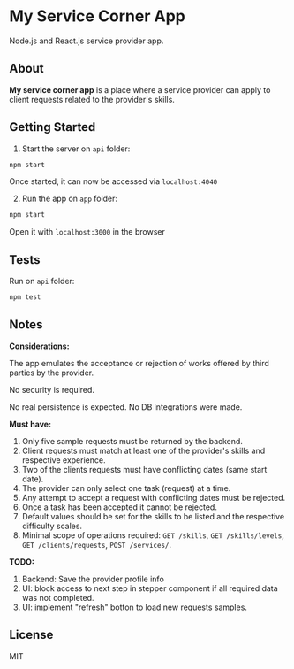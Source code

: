 # My Service Corner App

Node.js and React.js service provider app.

## About

**My service corner app** is a place where a service provider can apply to client requests related to the provider's skills.

## Getting Started

1. Start the server on `api` folder:

```bash
npm start
```

Once started, it can now be accessed via `localhost:4040`

2. Run the app on `app` folder:

```bash
npm start
```

Open it with `localhost:3000` in the browser

## Tests

Run on `api` folder:

```bash
npm test
```

## Notes

**Considerations:**

The app emulates the acceptance or rejection of works offered by third parties by the provider.

No security is required.

No real persistence is expected. No DB integrations were made.

**Must have:**

1. Only five sample requests must be returned by the backend.
2. Client requests must match at least one of the provider's skills and respective experience.
3. Two of the clients requests must have conflicting dates (same start date).
4. The provider can only select one task (request) at a time.
5. Any attempt to accept a request with conflicting dates must be rejected.
6. Once a task has been accepted it cannot be rejected.
7. Default values should be set for the skills to be listed and the respective difficulty scales.
8. Minimal scope of operations required: `GET /skills`, `GET /skills/levels`, `GET /clients/requests`, `POST /services/`. 

**TODO:**

1. Backend: Save the provider profile info
2. UI: block access to next step in stepper component if all required data was not completed.
3. UI: implement "refresh" botton to load new requests samples.

## License

MIT
